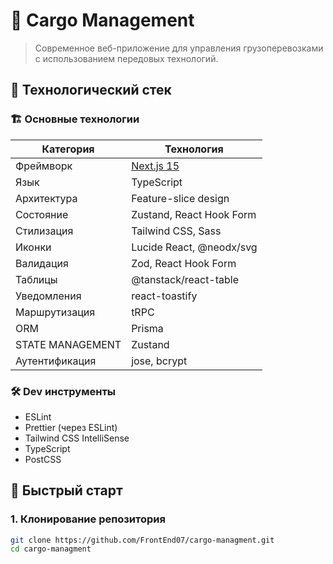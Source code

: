 # 🚚 Cargo Management

> Современное веб-приложение для управления грузоперевозками с использованием передовых технологий.

## 🧰 Технологический стек

### 🏗️ Основные технологии

| Категория        | Технология                        |
|------------------|-----------------------------------|
| Фреймворк        | [Next.js 15](https://nextjs.org/) |
| Язык             | TypeScript                        |
| Архитектура      | Feature-slice design              |
| Состояние        | Zustand, React Hook Form          |
| Стилизация       | Tailwind CSS, Sass                |
| Иконки           | Lucide React, @neodx/svg          |
| Валидация        | Zod, React Hook Form              |
| Таблицы          | @tanstack/react-table             |
| Уведомления      | react-toastify                    |
| Маршрутизация    | tRPC                              |
| ORM              | Prisma                            |
| STATE MANAGEMENT | Zustand                           |
| Аутентификация   | jose, bcrypt                      |

### 🛠️ Dev инструменты

- ESLint
- Prettier (через ESLint)
- Tailwind CSS IntelliSense
- TypeScript
- PostCSS

## 🚀 Быстрый старт

### 1. Клонирование репозитория

```bash
git clone https://github.com/FrontEnd07/cargo-managment.git
cd cargo-managment